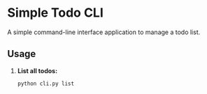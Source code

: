 # Simple Todo CLI

A simple command-line interface application to manage a todo list.

## Usage

1. **List all todos:**
   ```bash
   python cli.py list
